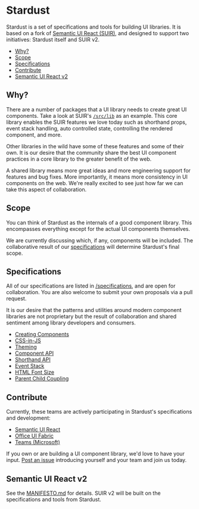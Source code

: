 # Stardust

Stardust is a set of specifications and tools for building UI libraries. It is based on a fork of [Semantic UI React (SUIR)][200], and designed to support two initiatives: Stardust itself and SUIR v2.

<!-- START doctoc generated TOC please keep comment here to allow auto update -->
<!-- DON'T EDIT THIS SECTION, INSTEAD RE-RUN doctoc TO UPDATE -->


- [Why?](#why)
- [Scope](#scope)
- [Specifications](#specifications)
- [Contribute](#contribute)
- [Semantic UI React v2](#semantic-ui-react-v2)

<!-- END doctoc generated TOC please keep comment here to allow auto update -->

## Why?

There are a number of packages that a UI library needs to create great UI components. Take a look at SUIR's [`/src/lib`][201] as an example. This core library enables the SUIR features we love today such as shorthand props, event stack handling, auto controlled state, controlling the rendered component, and more.

Other libraries in the wild have some of these features and some of their own. It is our desire that the community share the best UI component practices in a core library to the greater benefit of the web.

A shared library means more great ideas and more engineering support for features and bug fixes. More importantly, it means more consistency in UI components on the web. We're really excited to see just how far we can take this aspect of collaboration.

## Scope

You can think of Stardust as the internals of a good component library. This encompasses everything except for the actual UI components themselves.

We are currently discussing which, if any, components will be included. The collaborative result of our [specifications](#specifications) will determine Stardust's final scope.

## Specifications

All of our specifications are listed in [/specifications][100], and are open for collaboration. You are also welcome to submit your own proposals via a pull request.

It is our desire that the patterns and utilities around modern component libraries are not proprietary but the result of collaboration and shared sentiment among library developers and consumers.

- [Creating Components][101]
- [CSS-in-JS][102]
- [Theming][103]
- [Component API][104]
- [Shorthand API][105]
- [Event Stack][106]
- [HTML Font Size][107]
- [Parent Child Coupling][108]

## Contribute

Currently, these teams are actively participating in Stardust's specifications and development:

- [Semantic UI React][200]
- [Office UI Fabric][300]
- [Teams (Microsoft)][301]

If you own or are building a UI component library, we'd love to have your input. [Post an issue][2] introducing yourself and your team and join us today.

## Semantic UI React v2

See the [MANIFESTO.md][1] for details. SUIR v2 will be built on the specifications and tools from Stardust.

<!-- REPO -->
[1]: https://github.com/stardust-ui/react/blob/master/MANIFESTO.md
[2]: https://github.com/stardust-ui/react/issues/new/choose
[3]: https://github.com/stardust-ui/react/.github/CONTRIBUTING.md

<!-- SPECIFICATIONS -->
[100]: https://github.com/stardust-ui/react/tree/master/specifications
[101]: https://github.com/stardust-ui/react/tree/master/specifications/creating-components.md
[102]: https://github.com/stardust-ui/react/tree/master/specifications/css-in-js.md
[103]: https://github.com/stardust-ui/react/tree/master/specifications/theming.md
[104]: https://github.com/stardust-ui/react/tree/master/specifications/component-api.md
[105]: https://github.com/stardust-ui/react/tree/master/specifications/shorthand-api.md
[106]: https://github.com/stardust-ui/react/tree/master/specifications/event-stack.md
[107]: https://github.com/stardust-ui/react/tree/master/specifications/html-font-size.md
[108]: https://github.com/stardust-ui/react/tree/master/specifications/parent-child-couplnig.md

<!-- SUIR -->
[200]: https://github.com/Semantic-Org/Semantic-UI-React
[201]: https://github.com/Semantic-Org/Semantic-UI-React/tree/master/src/lib

<!-- EXTERNAL -->
[300]: https://developer.microsoft.com/en-us/fabric
[301]: https://products.office.com/en-US/microsoft-teams/group-chat-software

